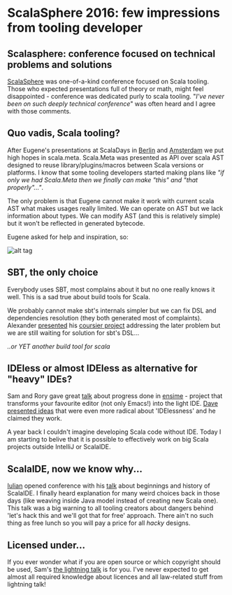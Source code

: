 # ScalaSphere 2016: few impressions from tooling developer

## Scalasphere: conference focused on technical problems and solutions

[ScalaSphere](http://scalasphere.org) was one-of-a-kind conference focused on Scala tooling. Those who expected presentations full of theory or math, might feel disappointed - conference was dedicated purly to scala tooling. "_I've never been on such deeply technical conference_" was often heard and I agree with those comments.


## Quo vadis, Scala tooling?

After Eugene's presentations at ScalaDays in [Berlin](http://scalamacros.org/paperstalks/2014-06-17-EasyMetaprogrammingForEveryone.pdf) and [Amsterdam](https://www.parleys.com/tutorial/state-meta-summer-2015) we put high hopes in scala.meta. Scala.Meta was presented as API over scala AST designed to reuse library/plugins/macros between Scala versions or platforms. I know that some tooling developers started making plans like _"if only we had Scala.Meta then we finally can make "this" and "that properly"..."_.

The only problem is that Eugene cannot make it work with current scala AST what makes usages really limited. We can operate on AST but we lack information about types. We can modify AST (and this is relatively simple) but it won't be reflected in generated bytecode.

Eugene asked for help and inspiration, so:

![alt tag](scala-meta-needs-you.jpg)

## SBT, the only choice

Everybody uses SBT, most complains about it but no one really knows it well. This is a sad true about build tools for Scala.

We probably cannot make sbt's internals simpler but we can fix DSL and dependencies resolution (they both generated most of complaints).
Alexander [presented](http://scalasphere.org/speaker/alexandre-archambault/) his [coursier project](https://github.com/alexarchambault/coursier) addressing the later problem but we are still waiting for solution for sbt's DSL...

_..or YET another build tool for scala_

## IDEless or almost IDEless as alternative for "heavy" IDEs?

Sam and Rory gave great [talk](https://www.youtube.com/watch?v=XqzDDULhPWU) about progress done in [ensime](http://ensime.github.io/) - project that transforms your favourite editor (not only Emacs!) into the light IDE. [Dave presented ideas](https://www.youtube.com/watch?v=N_bM0JRiNC0) that were even more radical about 'IDElessness' and he claimed they work.

A year back I couldn't imagine developing Scala code without IDE. Today I am starting to belive that it is possible to effectively work on big Scala projects outside IntelliJ or ScalaIDE.

## ScalaIDE, now we know why...

[Iulian](http://scalasphere.org/speaker/iulian-dragos/) opened conference with his [talk](https://www.youtube.com/watch?v=74OePFNvy0o) about beginnings and history of ScalaIDE. I finally heard explanation for many weird choices back in those days (like weaving inside Java model instead of creating new Scala one). This talk was a big warning to all tooling creators about dangers behind 'let's hack this and we'll got that for free' approach. There ain't no such thing as free lunch so you will pay a price for all _hacky_ designs.

## Licensed under...

If you ever wonder what if you are open source or which copyright should be used, Sam's [the lightning talk](https://www.youtube.com/watch?v=6pEQ4xT1LMQ) is for you. I've never expected to get almost all required knowledge about licences and all law-related stuff from lightning talk!